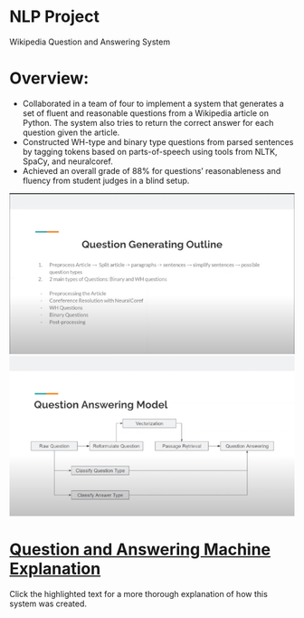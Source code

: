 # NLP Project
Wikipedia Question and Answering System

# Overview: 

* Collaborated in a team of four to implement a system that generates a set of fluent and reasonable questions from a Wikipedia article on Python. The system also tries to return the correct answer for each question given the article. 
* Constructed WH-type and binary type questions from parsed sentences by tagging tokens based on parts-of-speech using tools from NLTK, SpaCy, and neuralcoref. 
* Achieved an overall grade of 88% for questions’ reasonableness and fluency from student judges in a blind setup.   

![](https://github.com/sophjoo/NLP/blob/main/images/QuestionGenerating.png)
![](https://github.com/sophjoo/NLP/blob/main/images/QuestionAnswering.png)

# [Question and Answering Machine Explanation](https://www.youtube.com/watch?v=4ICapEavb6s&ab_channel=JianpingDeng)
Click the highlighted text for a more thorough explanation of how this system was created. 
